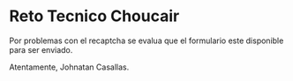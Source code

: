 # Reto Tecnico Choucair

Por problemas con el recaptcha se evalua que el formulario este disponible para ser enviado.

Atentamente, Johnatan Casallas. 